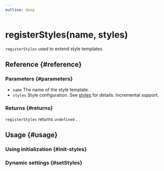 ```yaml
---
outline: deep
---
```


# registerStyles(name, styles)
`registerStyles` used to extend style templates.

## Reference {#reference}
<!--@include: @/@views/api/references/chart/registerStyles.md-->

### Parameters {#parameters}
- `name` The name of the style template.
- `styles` Style configuration. See [styles](/en-US/guide/styles) for details. Incremental support.

### Returns {#returns}
`registerStyles` returns `undefined` .

## Usage {#usage}
<script setup>
import InitStylesExtension from '../../../@views/api/samples/init-styles-extension/index.vue'
import SetStylesExtension from '../../../@views/api/samples/setStyles-extension/index.vue'
</script>

### Using initialization {#init-styles}
<InitStylesExtension />

### Dynamic settings {#setStyles}
<SetStylesExtension />